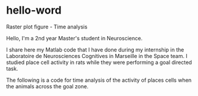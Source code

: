 # hello-word
Raster plot figure - Time analysis

Hello, I'm a 2nd year Master's student in Neuroscience.  

I share here my Matlab code that I have done during my internship in the Laboratoire de Neurosciences Cognitives in Marseille in the Space team.
I studied place cell activity in rats while they were performing a goal directed task.

The following is a code for time analysis of the activity of places cells when the animals across the goal zone.
